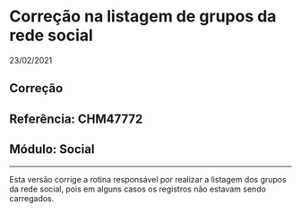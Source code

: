# Correção na listagem de grupos da rede social
23/02/2021
## Correção
## Referência: CHM47772
## Módulo: Social
***

Esta versão corrige a rotina responsável por realizar a listagem dos grupos da rede social, pois em alguns casos os registros não estavam sendo carregados.